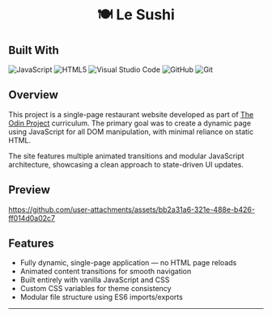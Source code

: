 <h1 align="center">🍽️ Le Sushi</h1>

## Built With

![JavaScript](https://img.shields.io/badge/javascript-%23323330.svg?style=for-the-badge&logo=javascript&logoColor=%23F7DF1E)
![HTML5](https://img.shields.io/badge/html5-%23E34F26.svg?style=for-the-badge&logo=html5&logoColor=white)
![Visual Studio Code](https://img.shields.io/badge/Visual%20Studio%20Code-0078d7.svg?style=for-the-badge&logo=visual-studio-code&logoColor=white)
![GitHub](https://img.shields.io/badge/github-%23121011.svg?style=for-the-badge&logo=github&logoColor=white)
![Git](https://img.shields.io/badge/git-%23F05033.svg?style=for-the-badge&logo=git&logoColor=white)



## Overview

This project is a single-page restaurant website developed as part of [The Odin Project](https://www.theodinproject.com/) curriculum. The primary goal was to create a dynamic page using JavaScript for all DOM manipulation, with minimal reliance on static HTML.

The site features multiple animated transitions and modular JavaScript architecture, showcasing a clean approach to state-driven UI updates.

## Preview

https://github.com/user-attachments/assets/bb2a31a6-321e-488e-b426-ff014d0a02c7

## Features

- Fully dynamic, single-page application — no HTML page reloads
- Animated content transitions for smooth navigation
- Built entirely with vanilla JavaScript and CSS
- Custom CSS variables for theme consistency
- Modular file structure using ES6 imports/exports

---


